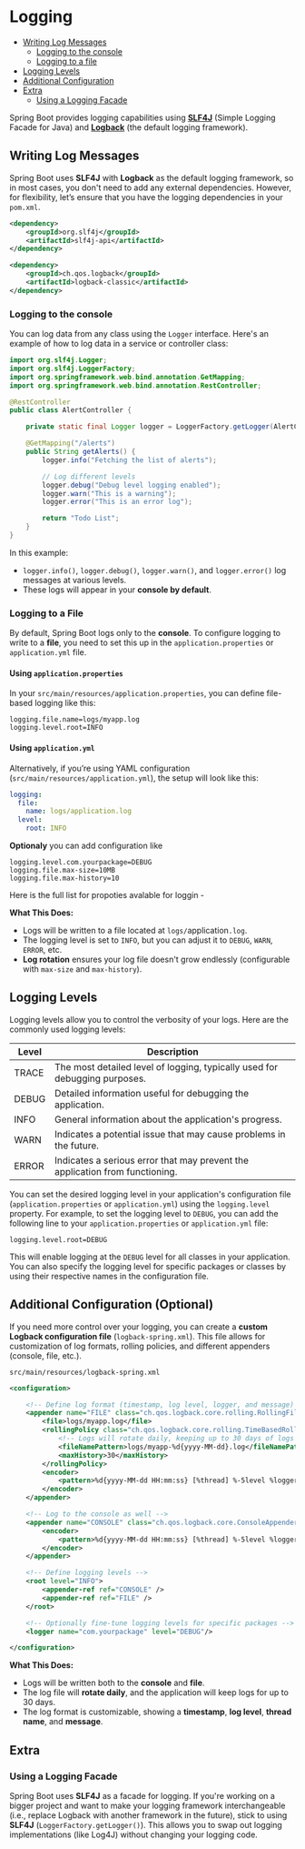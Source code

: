 # Logging

- [Writing Log Messages](#writing-log-messages)
  - [Logging to the console](#logging-to-the-console)
  - [Logging to a file](#logging-to-a-file)
- [Logging Levels](#logging-levels)
- [Additional Configuration](#additional-configuration-optional)
- [Extra](#extra)
  - [Using a Logging Facade](#using-a-logging-facade)

Spring Boot provides logging capabilities using [**SLF4J**](https://www.slf4j.org/) (Simple Logging Facade for Java) and [**Logback**](https://logback.qos.ch/) (the default logging framework).

## Writing Log Messages

Spring Boot uses **SLF4J** with **Logback** as the default logging framework, so in most cases, you don't need to add any external dependencies. However, for flexibility, let’s ensure that you have the logging dependencies in your `pom.xml`.

```xml
<dependency>
    <groupId>org.slf4j</groupId>
    <artifactId>slf4j-api</artifactId>
</dependency>

<dependency>
    <groupId>ch.qos.logback</groupId>
    <artifactId>logback-classic</artifactId>
</dependency>
```

### Logging to the console

You can log data from any class using the `Logger` interface. Here's an example of how to log data in a service or controller class:

```java
import org.slf4j.Logger;
import org.slf4j.LoggerFactory;
import org.springframework.web.bind.annotation.GetMapping;
import org.springframework.web.bind.annotation.RestController;

@RestController
public class AlertController {

    private static final Logger logger = LoggerFactory.getLogger(AlertController.class);

    @GetMapping("/alerts")
    public String getAlerts() {
        logger.info("Fetching the list of alerts");

        // Log different levels
        logger.debug("Debug level logging enabled");
        logger.warn("This is a warning");
        logger.error("This is an error log");

        return "Todo List";
    }
}

```

In this example:

- `logger.info()`, `logger.debug()`, `logger.warn()`, and `logger.error()` log messages at various levels.
- These logs will appear in your **console by default**.

### Logging to a File

By default, Spring Boot logs only to the **console**. To configure logging to write to a **file**, you need to set this up in the `application.properties` or `application.yml` file.

#### Using `application.properties`

In your `src/main/resources/application.properties`, you can define file-based logging like this:

```
logging.file.name=logs/myapp.log
logging.level.root=INFO
```

#### Using `application.yml`

Alternatively, if you’re using YAML configuration (`src/main/resources/application.yml`), the setup will look like this:

```yaml
logging:
  file:
    name: logs/application.log
  level:
    root: INFO
```

**Optionaly** you can add configuration like

```
logging.level.com.yourpackage=DEBUG
logging.file.max-size=10MB
logging.file.max-history=10
```

Here is the full list for propoties avalable for loggin -

**What This Does:**

- Logs will be written to a file located at `logs/`application`.log`.
- The logging level is set to `INFO`, but you can adjust it to `DEBUG`, `WARN`, `ERROR`, etc.
- **Log rotation** ensures your log file doesn't grow endlessly (configurable with `max-size` and `max-history`).

## Logging Levels

Logging levels allow you to control the verbosity of your logs. Here are the commonly used logging levels:

| Level | Description                                                                  |
| ----- | ---------------------------------------------------------------------------- |
| TRACE | The most detailed level of logging, typically used for debugging purposes.   |
| DEBUG | Detailed information useful for debugging the application.                   |
| INFO  | General information about the application's progress.                        |
| WARN  | Indicates a potential issue that may cause problems in the future.           |
| ERROR | Indicates a serious error that may prevent the application from functioning. |

You can set the desired logging level in your application's configuration file (`application.properties` or `application.yml`) using the `logging.level` property. For example, to set the logging level to `DEBUG`, you can add the following line to your `application.properties` or `application.yml` file:

```
logging.level.root=DEBUG
```

This will enable logging at the `DEBUG` level for all classes in your application. You can also specify the logging level for specific packages or classes by using their respective names in the configuration file.

## Additional Configuration (Optional)

If you need more control over your logging, you can create a **custom Logback configuration file** (`logback-spring.xml`). This file allows for customization of log formats, rolling policies, and different appenders (console, file, etc.).

`src/main/resources/logback-spring.xml`

```xml
<configuration>

    <!-- Define log format (timestamp, log level, logger, and message) -->
    <appender name="FILE" class="ch.qos.logback.core.rolling.RollingFileAppender">
        <file>logs/myapp.log</file>
        <rollingPolicy class="ch.qos.logback.core.rolling.TimeBasedRollingPolicy">
            <!-- Logs will rotate daily, keeping up to 30 days of logs -->
            <fileNamePattern>logs/myapp-%d{yyyy-MM-dd}.log</fileNamePattern>
            <maxHistory>30</maxHistory>
        </rollingPolicy>
        <encoder>
            <pattern>%d{yyyy-MM-dd HH:mm:ss} [%thread] %-5level %logger{36} - %msg%n</pattern>
        </encoder>
    </appender>

    <!-- Log to the console as well -->
    <appender name="CONSOLE" class="ch.qos.logback.core.ConsoleAppender">
        <encoder>
            <pattern>%d{yyyy-MM-dd HH:mm:ss} [%thread] %-5level %logger{36} - %msg%n</pattern>
        </encoder>
    </appender>

    <!-- Define logging levels -->
    <root level="INFO">
        <appender-ref ref="CONSOLE" />
        <appender-ref ref="FILE" />
    </root>

    <!-- Optionally fine-tune logging levels for specific packages -->
    <logger name="com.yourpackage" level="DEBUG"/>

</configuration>

```

**What This Does:**

- Logs will be written both to the **console** and **file**.
- The log file will **rotate daily**, and the application will keep logs for up to 30 days.
- The log format is customizable, showing a **timestamp**, **log level**, **thread name**, and **message**.

## Extra

### Using a Logging Facade

Spring Boot uses **SLF4J** as a facade for logging. If you're working on a bigger project and want to make your logging framework interchangeable (i.e., replace Logback with another framework in the future), stick to using **SLF4J** (`LoggerFactory.getLogger()`). This allows you to swap out logging implementations (like Log4J) without changing your logging code.
